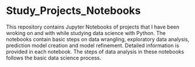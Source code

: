 # Study_Projects_Notebooks
This repository contains Jupyter Notebooks of projects that I have been wroking on and with while studying data science with Python. The notebooks contain basic steps on data wrangling, exploratory data analysis, prediction model creation and model refinement.
Detailed information is provided in each notebook. The steps of data analysis in these notebooks follows the basic data science process.
